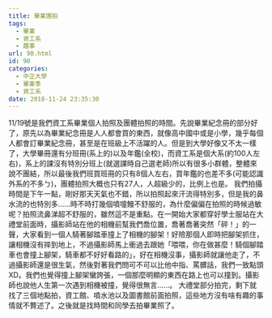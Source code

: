 ```yaml
---
title: 畢業團拍
tags:
  - 畢業
  - 資工系
  - 趣事
url: 90.html
id: 90
categories:
  - 中正大學
  - 畢業季
  - 資工系
date: 2018-11-24 23:35:30
---
```


11/19號是我們資工系畢業個人拍照及團體拍照的時間。先說畢業紀念冊的部分好了，原先以為畢業紀念冊是人人都會買的東西，就像高中國中或是小學，幾乎每個人都會訂畢業紀念冊，甚至是在班級上不活躍的人。但是到大學好像又不太一樣了，大學畢冊還有分班冊(系上的)以及年鑑(全校)，而資工系是個大系(約100人左右)，系上的課沒有特別分班上(就選課時自己選老師)所以有很多小群體，整體來說不團結，所以最後我們班買班冊的只有8個人左右，買年鑑的也差不多(可能認識外系的不多ㄅ)，團體拍照大概也只有27人，人超級少的，比例上也是。 我們拍攝時間是下午一點，剛好那天天氣也不錯，所以拍照起來汗流得特別多，但是我的鼻水流的也特別多......時不時打幾個噴嚏鰻不舒服的，為什麼偏偏在拍照的時候過敏呢？拍照流鼻涕超不舒服的，雖然這不是重點。在一開始大家都穿好學士服站在大禮堂前面時，攝影師站在他的相機前幫我們喬位置，喬著喬著突然「砰！」的一聲，大家看到一個人騎著腳踏車撞上了相機的腳架！好險那個人即時把腳架抓住，讓相機沒有摔到地上，不過攝影師馬上衝過去跟她「喂喂，你在做甚麼！騎個腳踏車也會撞上腳架，騎車都不好好看路的」，好在相機沒事，攝影師就讓他走了，不過攝影師還是很生氣，然後對著我們問可不可以比他中指、罵髒話，我們一致點頭XD。我們也覺得撞上腳架蠻誇張，一個那麼明顯的東西在路上也可以撞到。攝影師也說他人生第一次遇到相機被撞，覺得很無言......。 大禮堂部分拍完，剩下就找了三個地點拍，資工館、噴水池以及圖書館前面拍照，這些地方沒有啥有趣的事情就不贅述了。之後就是找時間和同學去拍畢業照了。